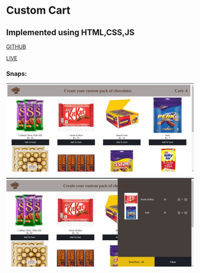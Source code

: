 # Custom Cart 

## Implemented using HTML,CSS,JS
[GITHUB](https://github.com/amaanraaz/unbundl_customcart_js)

[LIVE](https://vercel.com/amaanraaz/unbundl-customcart-js)

### Snaps:

![](./Asset/snap1.jpg)

![](./Asset/snap2.jpg)